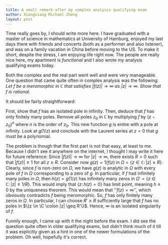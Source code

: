 ```yaml
---
title: A small remark after my complex analysis qualifying exam
author: Xiangxiang Michael Zheng
layout: post
---
```


Time really goes by, I should write more here. I have graduated with a master of science in mathematics at University of Hamburg, enjoyed my last days there with friends and concerts (both as a performer and also listener), and was on a family vacation in China before moving to the US. To make it short, despite the stress, I am enjoying life right now. The people are really nice here, my apartment is *functional* and I also wrote my analysis qualifying exams today. 

Both the complex and the real part went well and were very manageable. One question that came quite often in complex analysis was the following: *Let $f$ be a meromorphic in $\mathbb{C}$ that satisfies $|f(z)| \to \infty$ as $|z| \to \infty$. Show that $f$ is rational.*

It should be fairly straightforward: 

First, show that $f$ has an isolated pole in infinity. Then, deduce that $f$ has only finitely many poles. Remove all poles $z_0$ in $\mathbb{C}$ by multiplying $f$ by $(z - z_0)^n$ where $n$ is the order of $z_0$. This new function $g$ is entire with a pole at infinity. Look at $g(1/z)$ and conclude with the Laurent series at $z = 0$ that $g$ must be a polynomial. 

The problem is though that the first part is not that easy, at least to me. Because I didn't see it anywhere on the internet, I thought I may write it here for future reference: Since $|f(z)| \to \infty$ for $|z| \to \infty$, there exists $R > 0$ such that $|f(z)| \geq 1$ for all $z \geq R$. Consider now $g(z) = 1/f(z)$ in $\Omega = \{z \in \mathbb{C} \colon |z| \geq  R\}$. Clearly, since $f$ is non-zero on $\Omega$, we have $g(z)$ is analytic in $\Omega$ with every pole of $f$ in $\Omega$ corresponding to a zero of $g$. In particular, if $f$ had infinitely many poles in $\Omega$, then $h(z) = g(1/z)$ has infinitely many zeros in $\Omega' = \{z \in \mathbb{C} \colon |z| \leq 1/R\}$. This would imply that $\{z \colon h(z) = 0\}$ has limit point, meaning $h \equiv 0$ by the uniqueness theorem. This would mean that ''$f(z) = \infty$'', which obviously contradicts $f$ being meromorphic. So, $f$ has only finitely many zeros in $\Omega$. In particular, I can choose $R' \geq R$ sufficiently large that $f$ has no poles in $\{z \in \C \colon |z| \geq R'\}$. Hence, $\infty$ is an isolated singularity of $f$. 

Funnily enough, I came up with it the night before the exam. I did see the question quite often in older qualifying exams, but didn't think much of it till it was explicitly given as a hint in one of the newer formulations of the problem. Oh well, hopefully it's correct. 